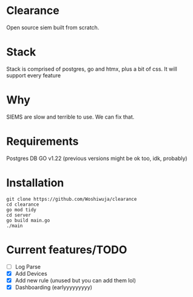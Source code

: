 # Clearance

Open source siem built from scratch.

# Stack

Stack is comprised of postgres, go and htmx, plus a bit of css.
It will support every feature 


# Why

SIEMS are slow and terrible to use. We can fix that.

# Requirements

Postgres DB
GO v1.22 (previous versions might be ok too, idk, probably)

# Installation

```
git clone https://github.com/Woshiwuja/clearance
cd clearance
go mod tidy
cd server
go build main.go
./main
```

# Current features/TODO

- [ ] Log Parse
- [x] Add Devices
- [x] Add new rule (unused but you can add them lol)
- [x] Dashboarding (earlyyyyyyyyy)
